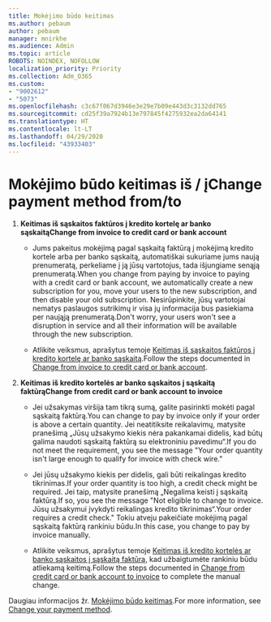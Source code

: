 ```yaml
---
title: Mokėjimo būdo keitimas
ms.author: pebaum
author: pebaum
manager: mnirkhe
ms.audience: Admin
ms.topic: article
ROBOTS: NOINDEX, NOFOLLOW
localization_priority: Priority
ms.collection: Adm_O365
ms.custom:
- "9002612"
- "5073"
ms.openlocfilehash: c3c67f067d3946e3e29e7b09e443d3c3132dd765
ms.sourcegitcommit: cd25f39a7924b13e797845f4275932ea2da64141
ms.translationtype: HT
ms.contentlocale: lt-LT
ms.lasthandoff: 04/29/2020
ms.locfileid: "43933403"
---
```

# <a name="change-payment-method-fromto"></a><span data-ttu-id="c5d2b-102">Mokėjimo būdo keitimas iš / į</span><span class="sxs-lookup"><span data-stu-id="c5d2b-102">Change payment method from/to</span></span>

1. <span data-ttu-id="c5d2b-103">**Keitimas iš sąskaitos faktūros į kredito kortelę ar banko sąskaitą**</span><span class="sxs-lookup"><span data-stu-id="c5d2b-103">**Change from invoice to credit card or bank account**</span></span>

    - <span data-ttu-id="c5d2b-104">Jums pakeitus mokėjimą pagal sąskaitą faktūrą į mokėjimą kredito kortele arba per banko sąskaitą, automatiškai sukuriame jums naują prenumeratą, perkeliame į ją jūsų vartotojus, tada išjungiame senąją prenumeratą.</span><span class="sxs-lookup"><span data-stu-id="c5d2b-104">When you change from paying by invoice to paying with a credit card or bank account, we automatically create a new subscription for you, move your users to the new subscription, and then disable your old subscription.</span></span> <span data-ttu-id="c5d2b-105">Nesirūpinkite, jūsų vartotojai nematys paslaugos sutrikimų ir visa jų informacija bus pasiekiama per naująją prenumeratą.</span><span class="sxs-lookup"><span data-stu-id="c5d2b-105">Don't worry, your users won't see a disruption in service and all their information will be available through the new subscription.</span></span> 

    - <span data-ttu-id="c5d2b-106">Atlikite veiksmus, aprašytus temoje [Keitimas iš sąskaitos faktūros į kredito kortelę ar banko sąskaitą](https://docs.microsoft.com/microsoft-365/commerce/billing-and-payments/change-payment-method?view=o365-worldwide#change-from-invoice-to-credit-card-or-bank-account).</span><span class="sxs-lookup"><span data-stu-id="c5d2b-106">Follow the steps documented in [Change from invoice to credit card or bank account](https://docs.microsoft.com/microsoft-365/commerce/billing-and-payments/change-payment-method?view=o365-worldwide#change-from-invoice-to-credit-card-or-bank-account).</span></span>

2. <span data-ttu-id="c5d2b-107">**Keitimas iš kredito kortelės ar banko sąskaitos į sąskaitą faktūrą**</span><span class="sxs-lookup"><span data-stu-id="c5d2b-107">**Change from credit card or bank account to invoice**</span></span>

    - <span data-ttu-id="c5d2b-108">Jei užsakymas viršija tam tikrą sumą, galite pasirinkti mokėti pagal sąskaitą faktūrą.</span><span class="sxs-lookup"><span data-stu-id="c5d2b-108">You can change to pay by invoice only if your order is above a certain quantity.</span></span> <span data-ttu-id="c5d2b-109">Jei neatitiksite reikalavimų, matysite pranešimą „Jūsų užsakymo kiekis nėra pakankamai didelis, kad būtų galima naudoti sąskaitą faktūrą su elektroniniu pavedimu“.</span><span class="sxs-lookup"><span data-stu-id="c5d2b-109">If you do not meet the requirement, you see the message "Your order quantity isn't large enough to qualify for invoice with check wire."</span></span>

    - <span data-ttu-id="c5d2b-110">Jei jūsų užsakymo kiekis per didelis, gali būti reikalingas kredito tikrinimas.</span><span class="sxs-lookup"><span data-stu-id="c5d2b-110">If your order quantity is too high, a credit check might be required.</span></span> <span data-ttu-id="c5d2b-111">Jei taip, matysite pranešimą „Negalima keisti į sąskaitą faktūrą.</span><span class="sxs-lookup"><span data-stu-id="c5d2b-111">If so, you see the message "Not eligible to change to invoice.</span></span> <span data-ttu-id="c5d2b-112">Jūsų užsakymui įvykdyti reikalingas kredito tikrinimas“.</span><span class="sxs-lookup"><span data-stu-id="c5d2b-112">Your order requires a credit check."</span></span> <span data-ttu-id="c5d2b-113">Tokiu atveju pakeičiate mokėjimą pagal sąskaitą faktūrą rankiniu būdu.</span><span class="sxs-lookup"><span data-stu-id="c5d2b-113">In this case, you change to pay by invoice manually.</span></span>

    - <span data-ttu-id="c5d2b-114">Atlikite veiksmus, aprašytus temoje [Keitimas iš kredito kortelės ar banko sąskaitos į sąskaitą faktūrą](https://docs.microsoft.com/microsoft-365/commerce/billing-and-payments/change-payment-method?view=o365-worldwide#change-from-credit-card-or-bank-account-to-invoice), kad užbaigtumėte rankiniu būdu atliekamą keitimą.</span><span class="sxs-lookup"><span data-stu-id="c5d2b-114">Follow the steps documented in [Change from credit card or bank account to invoice](https://docs.microsoft.com/microsoft-365/commerce/billing-and-payments/change-payment-method?view=o365-worldwide#change-from-credit-card-or-bank-account-to-invoice) to complete the manual change.</span></span>

<span data-ttu-id="c5d2b-115">Daugiau informacijos žr. [Mokėjimo būdo keitimas](https://docs.microsoft.com/microsoft-365/commerce/billing-and-payments/change-payment-method).</span><span class="sxs-lookup"><span data-stu-id="c5d2b-115">For more information, see [Change your payment method](https://docs.microsoft.com/microsoft-365/commerce/billing-and-payments/change-payment-method).</span></span>
